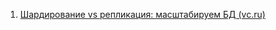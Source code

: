 1. [Шардирование vs репликация: масштабируем БД (vc.ru)](https://vc.ru/u/1490572-free-chi76/625002-shardirovanie-vs-replikaciya-masshtabiruem-bd)
